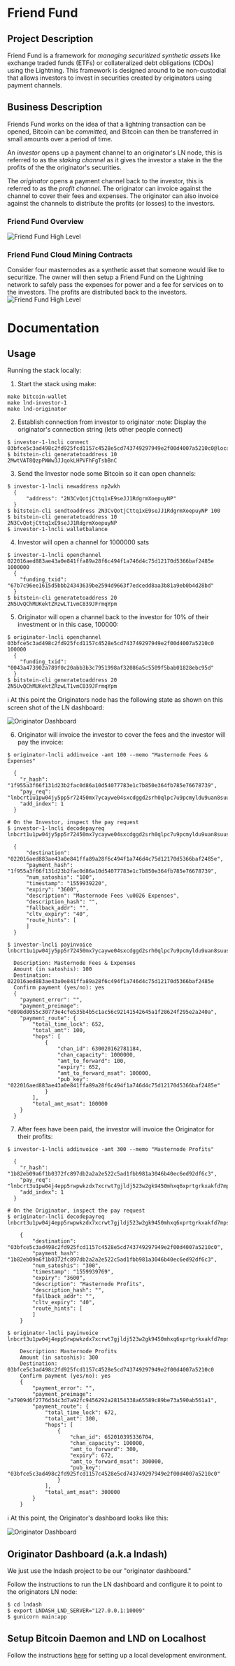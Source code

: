 # Friend Fund

## Project Description
Friend Fund is a framework for _managing securitized synthetic assets_ like exchange traded funds (ETFs) or collateralized debt obligations (CDOs) using the Lightning. This framework is designed around to be non-custodial that allows investors to invest in securities created by originators using payment channels.

## Business Description
Friends Fund works on the idea of that a lightning transaction can be opened, Bitcoin can be _committed_, and Bitcoin can then be transferred in small amounts over a period of time.

An *investor* opens up a payment channel to an originator's LN node, this is referred to as the *staking channel* as it gives the investor a stake in the the profits of the the originator's securities.

The *originator* opens a payment channel back to the investor, this is referred to as the *profit channel*. The originator can invoice against the channel to cover their fees and expenses. The originator can also invoice against the channels to distribute the profits (or losses) to the investors.

### Friend Fund Overview
![Friend Fund High Level](./docs/images/LND2.png)

### Friend Fund Cloud Mining Contracts
Consider four masternodes as a synthetic asset that someone would like to securitize. The owner will then setup a Friend Fund on the Lightning network to safely pass the expenses for power and a fee for services on to the investors. The profits are distributed back to the investors. 
![Friend Fund High Level](./docs/images/LND.png)

# Documentation

## Usage
Running the stack locally:

1. Start the stack using make:
```
make bitcoin-wallet
make lnd-investor-1
make lnd-originator
```
2. Establish connection from investor to originator
:note: Display the originator's connection string (lets other people connect)
```
$ investor-1-lncli connect 03bfce5c3ad498c2fd925fcd1157c4528e5cd743749297949e2f00d4007a5210c0@localhost:9734
$ bitstein-cli generatetoaddress 10 2MwtVAT8QzpPWWw3JJqokLHPVFhFgTsbBnC
```
3. Send the Investor node some Bitcoin so it can open channels:
```
$ investor-1-lncli newaddress np2wkh
  {
      "address": "2N3CvQotjCttq1xE9seJJ1RdgrmXoepuyNP"
  }
$ bitstein-cli sendtoaddress 2N3CvQotjCttq1xE9seJJ1RdgrmXoepuyNP 100
$ bitstein-cli generatetoaddress 10 2N3CvQotjCttq1xE9seJJ1RdgrmXoepuyNP
$ investor-1-lncli walletbalance
```
4. Investor will open a channel for 1000000 sats
```
$ investor-1-lncli openchannel 022016aed883ae43a0e841ffa89a28f6c494f1a746d4c75d12170d5366baf2485e 1000000
  {
  	"funding_txid": "67b7c96ee1615d5bbb24343639be2594d9663f7edcedd8aa3b81a9eb0b4d28bd"
  }
$ bitstein-cli generatetoaddress 20 2N5UvQChMUKektZRzwLT1vmC839JFrmqYpm
```
5. Originator will open a channel back to the investor for 10% of their investment or in this case, 100000:
```
$ originator-lncli openchannel 03bfce5c3ad498c2fd925fcd1157c4528e5cd743749297949e2f00d4007a5210c0 100000
  {
  	"funding_txid": "0043a473902a789f0c20abb3b3c7951998af32086a5c5509f5bab01828ebc95d"
  }
$ bitstein-cli generatetoaddress 20 2N5UvQChMUKektZRzwLT1vmC839JFrmqYpm
```

:information_source: At this point the Originators node has the following state as shown on this screen shot of the LN dashboard:

![Originator Dashboard](./docs/images/lndash1.png)


6. Originator will invoice the investor to cover the fees and the investor will pay the invoice:
```
$ originator-lncli addinvoice -amt 100 --memo "Masternode Fees & Expenses"

  {
  	"r_hash": "1f955a3f66f131d23b2fac0d86a10d54077783e1c7b850e364fb785e76678739",
  	"pay_req": "lnbcrt1u1pw04jy5pp5r72450mx7ycaywe04sxcdggd2srh0qlpc7u9pcmyldu9uan8suusdp2f4shxar9wfhx7er9yprx2etnyqnzq3tcwpjkuum9wvcqzpgcyx3z2map4jhkrwtt8ts236szu7sn3lncc40wprdf5zfpvuyyff482mfldwauqkjkeslksmm9m98m5d0cjhz07336mf80u7k4s7xz5gqrce87t",
  	"add_index": 1
  }

# On the Investor, inspect the pay request
$ investor-1-lncli decodepayreq lnbcrt1u1pw04jy5pp5r72450mx7ycaywe04sxcdggd2srh0qlpc7u9pcmyldu9uan8suusdp2f4shxar9wfhx7er9yprx2etnyqnzq3tcwpjkuum9wvcqzpgcyx3z2map4jhkrwtt8ts236szu7sn3lncc40wprdf5zfpvuyyff482mfldwauqkjkeslksmm9m98m5d0cjhz07336mf80u7k4s7xz5gqrce87t

  {
      "destination": "022016aed883ae43a0e841ffa89a28f6c494f1a746d4c75d12170d5366baf2485e",
      "payment_hash": "1f955a3f66f131d23b2fac0d86a10d54077783e1c7b850e364fb785e76678739",
      "num_satoshis": "100",
      "timestamp": "1559939220",
      "expiry": "3600",
      "description": "Masternode Fees \u0026 Expenses",
      "description_hash": "",
      "fallback_addr": "",
      "cltv_expiry": "40",
      "route_hints": [
      ]
  }

$ investor-lncli payinvoice lnbcrt1u1pw04jy5pp5r72450mx7ycaywe04sxcdggd2srh0qlpc7u9pcmyldu9uan8suusdp2f4shxar9wfhx7er9yprx2etnyqnzq3tcwpjkuum9wvcqzpgcyx3z2map4jhkrwtt8ts236szu7sn3lncc40wprdf5zfpvuyyff482mfldwauqkjkeslksmm9m98m5d0cjhz07336mf80u7k4s7xz5gqrce87t

  Description: Masternode Fees & Expenses
  Amount (in satoshis): 100
  Destination: 022016aed883ae43a0e841ffa89a28f6c494f1a746d4c75d12170d5366baf2485e
  Confirm payment (yes/no): yes
  {
  	"payment_error": "",
  	"payment_preimage": "d098d8055c30773e4cfe535b4b5c1ac56c92141542645a1f28624f295e2a240a",
  	"payment_route": {
  		"total_time_lock": 652,
  		"total_amt": 100,
  		"hops": [
  			{
  				"chan_id": 630020162781184,
  				"chan_capacity": 1000000,
  				"amt_to_forward": 100,
  				"expiry": 652,
  				"amt_to_forward_msat": 100000,
  				"pub_key": "022016aed883ae43a0e841ffa89a28f6c494f1a746d4c75d12170d5366baf2485e"
  			}
  		],
  		"total_amt_msat": 100000
  	}
  }
```
7. After fees have been paid, the investor will invoice the Originator for their profits:
```
$ investor-1-lncli addinvoice -amt 300 --memo "Masternode Profits"

  {
  	"r_hash": "1b82eb09a6f1b0372fc897db2a2a2e522c5ad1fbb981a3046b40ec6ed92df6c3",
  	"pay_req": "lnbcrt3u1pw04j4epp5rwpwkzdx7xcrwt7gjldj523w2gk9450mhxq6xprtgrkxakfd7mpsdqaf4shxar9wfhx7er9ypg8ymmxd968xcqzpgkclwgknznsc64c0s509j8ed9u84he8snxhfmwskjwpgd8zasqdkrlpvqmjc08dx9rhgw6zdnz5su7u6zpsnxmvccue6n78g6e34k67qp8nhp3k",
  	"add_index": 1
  }

# On the Originator, inspect the pay request
$ originator-lncli decodepayreq lnbcrt3u1pw04j4epp5rwpwkzdx7xcrwt7gjldj523w2gk9450mhxq6xprtgrkxakfd7mpsdqaf4shxar9wfhx7er9ypg8ymmxd968xcqzpgkclwgknznsc64c0s509j8ed9u84he8snxhfmwskjwpgd8zasqdkrlpvqmjc08dx9rhgw6zdnz5su7u6zpsnxmvccue6n78g6e34k67qp8nhp3k

    {
        "destination": "03bfce5c3ad498c2fd925fcd1157c4528e5cd743749297949e2f00d4007a5210c0",
        "payment_hash": "1b82eb09a6f1b0372fc897db2a2a2e522c5ad1fbb981a3046b40ec6ed92df6c3",
        "num_satoshis": "300",
        "timestamp": "1559939769",
        "expiry": "3600",
        "description": "Masternode Profits",
        "description_hash": "",
        "fallback_addr": "",
        "cltv_expiry": "40",
        "route_hints": [
        ]
    }

$ originator-lncli payinvoice lnbcrt3u1pw04j4epp5rwpwkzdx7xcrwt7gjldj523w2gk9450mhxq6xprtgrkxakfd7mpsdqaf4shxar9wfhx7er9ypg8ymmxd968xcqzpgkclwgknznsc64c0s509j8ed9u84he8snxhfmwskjwpgd8zasqdkrlpvqmjc08dx9rhgw6zdnz5su7u6zpsnxmvccue6n78g6e34k67qp8nhp3k

    Description: Masternode Profits
    Amount (in satoshis): 300
    Destination: 03bfce5c3ad498c2fd925fcd1157c4528e5cd743749297949e2f00d4007a5210c0
    Confirm payment (yes/no): yes
    {
    	"payment_error": "",
    	"payment_preimage": "a7909d6f2776d34c3d7a92fc9456292a28154338a65589c89be73a590ab561a1",
    	"payment_route": {
    		"total_time_lock": 672,
    		"total_amt": 300,
    		"hops": [
    			{
    				"chan_id": 652010395336704,
    				"chan_capacity": 100000,
    				"amt_to_forward": 300,
    				"expiry": 672,
    				"amt_to_forward_msat": 300000,
    				"pub_key": "03bfce5c3ad498c2fd925fcd1157c4528e5cd743749297949e2f00d4007a5210c0"
    			}
    		],
    		"total_amt_msat": 300000
    	}
    }
```

:information_source: At this point, the Originator's dashboard looks like this:

![Originator Dashboard](./docs/images/lndash2.png)


##  Originator Dashboard (a.k.a lndash)
We just use the lndash project to be our "originator dashboard."

Follow the instructions to run the LN dashboard and configure it to point to the originators LN node:
```
$ cd lndash
$ export LNDASH_LND_SERVER="127.0.0.1:10009"
$ gunicorn main:app
```

## Setup Bitcoin Daemon and LND on Localhost
Follow the instructions [here](https://medium.com/@bitstein/setting-up-a-bitcoin-lightning-network-test-environment-ab967167594a) for setting up a local development environment.
